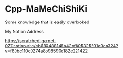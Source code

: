 # Cpp-MaMeChiShiKi
Some knowledge that is easily overlooked

My Notion Address

https://scratched-garnet-077.notion.site/eb680488148b42cf805325291c9ea324?v=f89bc110c9274a8b98590e182e221422

